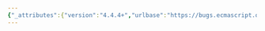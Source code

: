 ```yaml
---
{"_attributes":{"version":"4.4.4+","urlbase":"https://bugs.ecmascript.org/","maintainer":"dherman@mozilla.com"},"bug":{"bug_id":546,"creation_ts":"2012-07-14 18:26:00 -0700","short_desc":"12.6.4: italicized \"true\"","delta_ts":"2012-09-28 12:24:14 -0700","product":"Draft for 6th Edition","component":"editorial issue","version":"Rev 9: July 8, 2012 Draft","rep_platform":"All","op_sys":"All","bug_status":"RESOLVED","resolution":"FIXED","priority":"Normal","bug_severity":"minor","everconfirmed":true,"reporter":{"uid":"jmdyck","name":"Michael Dyck"},"assigned_to":{"uid":"allen","name":"Allen Wirfs-Brock"},"long_desc":[{"commentid":1330,"comment_count":0,"who":{"uid":"jmdyck","name":"Michael Dyck"},"bug_when":"2012-07-14 18:26:12 -0700","thetext":"In 12.6.4 \"The for-in and for-of Statements\",\nunder \"Runtime Semantics: Labelled Evaluation\",\nin the definition of the abstract operation For In/Of Body Evaluation,\nstep 3.b says:\n    \"If IteratorComplete(next) is true, then return NormalCompletion(V).\"\nwhere 'true' is italicized.\n\nChange it to upright bold."},{"commentid":1482,"comment_count":1,"who":{"uid":"allen","name":"Allen Wirfs-Brock"},"bug_when":"2012-08-14 09:46:32 -0700","thetext":"corrected in editor's draft"},{"commentid":1692,"comment_count":2,"who":{"uid":"allen","name":"Allen Wirfs-Brock"},"bug_when":"2012-09-28 12:24:14 -0700","thetext":"fixed in rev10, Sept. 27 2012 draft"}]}}
---
```

